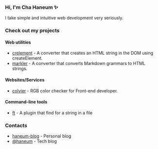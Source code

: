 ### Hi, I'm Cha Haneum ✨
I take simple and intuitive web development very seriously.

### Check out my projects

#### Web utilities
- [crelement](https://github.com/chebread/crelement) - A converter that creates an HTML string in the DOM using createElement.
- [markler](https://github.com/chebread/markler) - A converter that converts Markdown grammars to HTML strings.

#### Websites/Services
- [colvier](https://github.com/chebread/colvier) - RGB color checker for Front-end developer.

#### Command-line tools
- [ft](https://github.com/chebread/ft) - A plugin that find for a string in a file

### Contacts
- [haneum-blog](https://haneum-blog.vercel.app) - Personal blog
- [@haneum](https://velog.io/@haneum) - Tech blog
